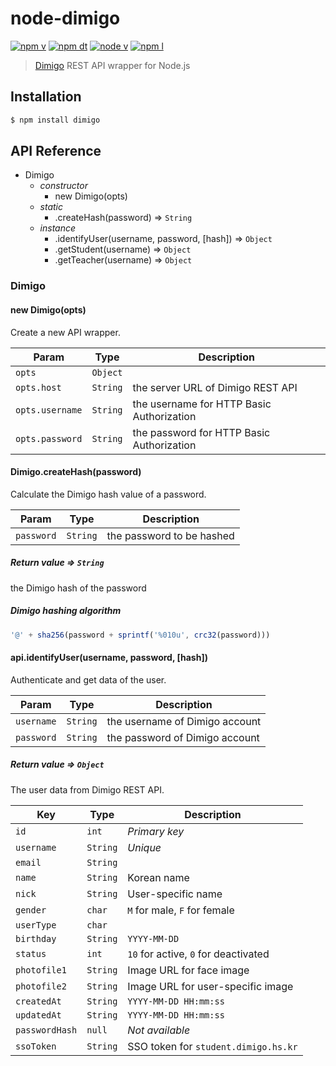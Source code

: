 # node-dimigo
[![npm v]][npm package] [![npm dt]][npm package] [![node v]][npm package] [![npm l]][npm package]

> [Dimigo] REST API wrapper for Node.js

## Installation
```bash
$ npm install dimigo
```

## API Reference
- Dimigo
  - *constructor*
    - new Dimigo(opts)
  - *static*
    - .createHash(password) ⇒ `String`
  - *instance*
    - .identifyUser(username, password, [hash]) ⇒ `Object`
    - .getStudent(username) ⇒ `Object`
    - .getTeacher(username) ⇒ `Object`

### Dimigo

#### new Dimigo(opts)
Create a new API wrapper.

| Param | Type | Description |
| ----- | ----- | ----- |
| `opts` | `Object` | |
| `opts.host` | `String` | the server URL of Dimigo REST API |
| `opts.username` | `String` | the username for HTTP Basic Authorization |
| `opts.password` | `String` | the password for HTTP Basic Authorization |

#### Dimigo.createHash(password)
Calculate the Dimigo hash value of a password.

| Param | Type | Description |
| ----- | ----- | ----- |
| `password` | `String` | the password to be hashed |

##### Return value ⇒ `String`
the Dimigo hash of the password

##### Dimigo hashing algorithm
```js
'@' + sha256(password + sprintf('%010u', crc32(password)))
```

#### api.identifyUser(username, password, [hash])
Authenticate and get data of the user.

| Param | Type | Description |
| ----- | ----- | ----- |
| `username` | `String` | the username of Dimigo account |
| `password` | `String` | the password of Dimigo account |

##### Return value ⇒ `Object`
The user data from Dimigo REST API.

| Key | Type | Description |
| ----- | ----- | ----- |
| `id` | `int` | *Primary key* |
| `username` | `String` | *Unique* |
| `email` | `String` | |
| `name` | `String` | Korean name |
| `nick` | `String` | User-specific name |
| `gender` | `char` | `M` for male, `F` for female |
| `userType` | `char` | |
| `birthday` | `String` | `YYYY-MM-DD` |
| `status` | `int` | `10` for active, `0` for deactivated |
| `photofile1` | `String` | Image URL for face image |
| `photofile2` | `String` | Image URL for user-specific image |
| `createdAt` | `String` | `YYYY-MM-DD HH:mm:ss` |
| `updatedAt` | `String` | `YYYY-MM-DD HH:mm:ss` |
| `passwordHash` | `null` | *Not available* |
| `ssoToken` | `String` | SSO token for `student.dimigo.hs.kr`

[Dimigo]: https://www.dimigo.hs.kr/

[node v]: https://img.shields.io/node/v/dimigo.svg
[npm l]: https://img.shields.io/npm/l/dimigo.svg
[npm v]: https://img.shields.io/npm/v/dimigo.svg
[npm dt]: https://img.shields.io/npm/dt/dimigo.svg
[npm package]: https://www.npmjs.com/package/dimigo
